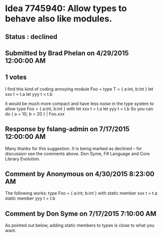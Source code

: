 # Idea 7745940: Allow types to behave also like modules. #

## Status : declined

## Submitted by Brad Phelan on 4/29/2015 12:00:00 AM

## 1 votes

I find this kind of coding annoying
module Foo =
type T = { a:int, b:int }
let xxx t = t.a
let yyy t = t.b

it would be much more compact and have less noise in the type system to allow
type Foo =
{ a:int, b:int }
with
let xxx t = t.a
let yyy t = t.b
So you can do
{ a = 10; b = 20 } | Foo.xxx

## Response by fslang-admin on 7/17/2015 12:00:00 AM

Many thanks for this suggestion. It is being marked as declined – for discussion see the comments above.
Don Syme, F# Language and Core Library Evolution.


## Comment by Anonymous on 4/30/2015 8:23:00 AM

The following works:
type Foo =
{ a:int; b:int }
with
static member xxx t = t.a
static member yyy t = t.b

## Comment by Don Syme on 7/17/2015 7:10:00 AM

As pointed out below, adding static members to types is close to what you want.
